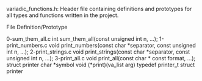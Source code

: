 variadic_functions.h: Header file containing definitions and prototypes for all types and functions written in the project.



File	                     Definition/Prototype


0-sum_them_all.c	     int sum_them_all(const unsigned int n, ...);
1-print_numbers.c	     void print_numbers(const char *separator, const unsigned int n, ...);
2-print_strings.c	     void print_strings(const char *separator, const unsigned int n, ...);
3-print_all.c	             void print_all(const char * const format, ...);
struct printer	             char *symbol
                             void (*print)(va_list arg)
typedef printer_t	     struct printer
